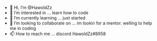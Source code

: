 - 👋 Hi, I’m @HawoldZz
- 👀 I’m interested in ... learn how to code
- 🌱 I’m currently learning ... just started
- 💞️ I’m looking to collaborate on ... im lookin for a mentor. welling to help me in coding 
- 📫 How to reach me ... discord HawoldZz#8958

<!---
HawoldZz/HawoldZz is a ✨ special ✨ repository because its `README.md` (this file) appears on your GitHub profile.
You can click the Preview link to take a look at your changes.
--->



